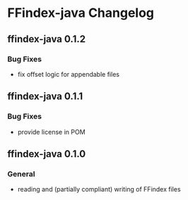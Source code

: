 # FFindex-java Changelog

ffindex-java 0.1.2
-------------
### Bug Fixes
- fix offset logic for appendable files

ffindex-java 0.1.1
-------------
### Bug Fixes
- provide license in POM

ffindex-java 0.1.0
-------------
### General
- reading and (partially compliant) writing of FFindex files